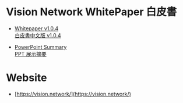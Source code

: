 # Vision Network WhitePaper 白皮書

- [Whitepaper v1.0.4](http://files.vision.network/whitepaper_en.pdf)<br>[白皮書中文版 v1.0.4](http://files.vision.network/whitepaper_zh_cn.pdf)

- [PowerPoint Summary](http://files.vision.network/summary_en.pdf)<br>[PPT 展示摘要](http://files.vision.network/summary_zh_cn.pdf)

# Website

- [https://vision.network/](https://vision.network/)

